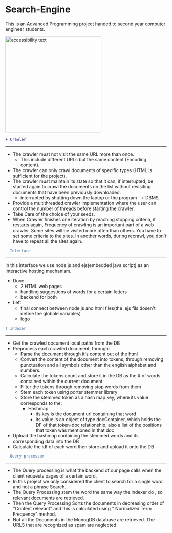 # Search-Engine
This is an Advanced Programming project handed to second year computer engineer students.

 <img src="https://github.com/Halahamdy22/Search-Engine/blob/master/Sniper1.png" width="300" alt="accessibility text">

```diff 
+ Crawler
```
---------------------------------
- The crawler must not visit the same URL more than once.
   - This include different URLs but the same content (Encoding content).
- The crawler can only crawl documents of specific types (HTML is sufficient for the project).
- The crawler must maintain its state so that it can, if interrupted, be started again to crawl the documents on the list without revisiting documents that have been previously downloaded.
   - interrupted by shutting down the laptop or the program --> DBMS.
- Provide a multithreaded crawler implementation where the user can control the number of threads before starting the crawler.
- Take Care of the choice of your seeds.
- When Crawler finishes one iteration by reaching stopping criteria, it restarts again, Frequency of crawling is an important part of a web crawler. Some sites will be visited more often than others. You have to set some criteria to the sites. In another words, during recrawl, you don’t have to repeat all the sites again.


```diff 
- Interface
```
---------------------------------
in this interface we use node js and ejs(embedded java script) as an interactive hosting mechanism.  
- Done
   - 2 HTML web pages
   - handling suggestions of words for a certain letters
   - backend for both
- Left
   - final connect between node js and html files(the .ejs fils dosen't define the globale variables)
   - logo


```diff 
! Indexer
```
---------------------------------
- Get the crawled document local paths from the DB
- Preprocess each crawled document, through:
   - Parse the document through it's content out of the html
   - Convert the content of the document into tokens, through removing punctuation and all symbols other than the english alphabet and numbers.
   - Calculate the tokens count and store it in the DB as the # of words contained within the current document
   - Filter the tokens through removing stop words from them
   - Stem each token using porter stemmer library
   - Store the stemmed token as a hash map key, where its value corresponds to the:
      - Hashmap
         -  its key is the document url containing that word
         -  its value is an object of type docContainer, which holds the DF of that token-doc relationship, also a list of the positions that token was mentioned in that doc 
- Upload the hashmap containing the stemmed words and its corresponding data into the DB
- Calculate the idf of each word then store and upload it onto the DB 


```diff 
- Query processor
```
---------------------------------

- The Query processing is what the backend of our page calls when the client requests pages of a certain word.
- In this project we only considered the client to search for a single word and not a phrase Search.
- The Query Processing stem the word the same way the indexer do , so relevant documents are retrieved.
- Then the Query Processing Sorts the documents in decreasing order of "Content relevant" and this is calculated using " Normalized Term Frequency" method.
- Not all the Documents in the MonogDB database are retrieved. The URLS that are recognized as spam are neglected.
